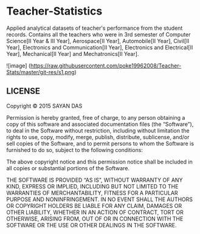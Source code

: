 # Teacher-Statistics
Applied analytical datasets of teacher's performance from the student records. Contains all the teachers who were in 3rd semester of Computer Science[II Year & III Year], Aerospace[II Year], Automobile[II Year], Civil[II Year], Electronics and Communication[II Year], Electronics and Electrical[II Year], Mechanical[II Year] and Mechatronics[II Year].

![image] (https://raw.githubusercontent.com/poke19962008/Teacher-Stats/master/git-res/s1.png)

## LICENSE

Copyright © 2015 SAYAN DAS

Permission is hereby granted, free of charge, to any person obtaining a copy of this software and associated documentation files (the “Software”), to deal in the Software without restriction, including without limitation the rights to use, copy, modify, merge, publish, distribute, sublicense, and/or sell copies of the Software, and to permit persons to whom the Software is furnished to do so, subject to the following conditions:

The above copyright notice and this permission notice shall be included in all copies or substantial portions of the Software.

THE SOFTWARE IS PROVIDED “AS IS”, WITHOUT WARRANTY OF ANY KIND, EXPRESS OR IMPLIED, INCLUDING BUT NOT LIMITED TO THE WARRANTIES OF MERCHANTABILITY, FITNESS FOR A PARTICULAR PURPOSE AND NONINFRINGEMENT. IN NO EVENT SHALL THE AUTHORS OR COPYRIGHT HOLDERS BE LIABLE FOR ANY CLAIM, DAMAGES OR OTHER LIABILITY, WHETHER IN AN ACTION OF CONTRACT, TORT OR OTHERWISE, ARISING FROM, OUT OF OR IN CONNECTION WITH THE SOFTWARE OR THE USE OR OTHER DEALINGS IN THE SOFTWARE. 

